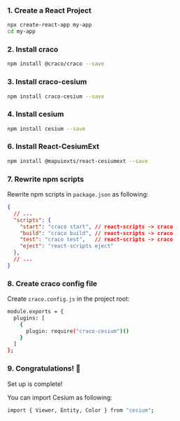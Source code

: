 

### 1. Create a React Project

```sh
npx create-react-app my-app
cd my-app
```

### 2. Install craco

```sh
npm install @craco/craco --save
```

### 3. Install craco-cesium

```sh
npm install craco-cesium --save
```

### 4. Install cesium

```sh
npm install cesium --save
```

### 6. Install React-CesiumExt

```sh
npm install @mapuiexts/react-cesiumext --save
```

### 7. Rewrite npm scripts

Rewrite npm scripts in `package.json` as following:

```json
{
  // ...
  "scripts": {
    "start": "craco start", // react-scripts -> craco
    "build": "craco build", // react-scripts -> craco
    "test": "craco test",   // react-scripts -> craco
    "eject": "react-scripts eject"
  },
  // ...
}
```

### 8. Create craco config file

Create `craco.config.js` in the project root:

```sh
module.exports = {
  plugins: [
    {
      plugin: require("craco-cesium")()
    }
  ]
};
```

### 9. Congratulations! 🎉

Set up is complete!

You can import Cesium as following:

```sh
import { Viewer, Entity, Color } from "cesium";
```

